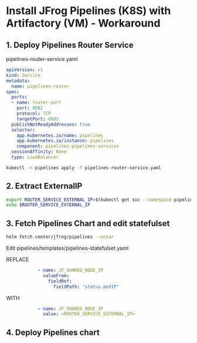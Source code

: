 # Install JFrog Pipelines (K8S) with Artifactory (VM) - Workaround

## 1. Deploy Pipelines Router Service

pipelines-router-service.yaml

```yaml
apiVersion: v1
kind: Service
metadata:
  name: pipelines-router
spec:
  ports:
  - name: router-port
    port: 8082
    protocol: TCP
    targetPort: 8082
  publishNotReadyAddresses: true
  selector:
    app.kubernetes.io/name: pipelines
    app.kubernetes.io/instance: pipelines
    component: pipelines-pipelines-services
  sessionAffinity: None
  type: LoadBalancer
```

```bash
kubectl -n pipelines apply -f pipelines-router-service.yaml
```
## 2. Extract ExternalIP
```bash
export ROUTER_SERVICE_EXTERNAL_IP=$(kubectl get svc --namespace pipelines pipelines-router -o jsonpath='{.status.loadBalancer.ingress[0].ip}')
echo $ROUTER_SERVICE_EXTERNAL_IP
```
## 3. Fetch Pipelines Chart and edit statefulset

```bash
helm fetch center/jfrog/pipelines --untar 
```

Edit pipelines/templates/pipelines-statefulset.yaml

REPLACE
```yaml
            - name: JF_SHARED_NODE_IP
              valueFrom:
                fieldRef:
                  fieldPath: "status.podIP"
```
WITH
```yaml
            - name: JF_SHARED_NODE_IP
              value: <ROUTER_SERVICE_EXTERNAL_IP>
```

## 4. Deploy Pipelines chart
